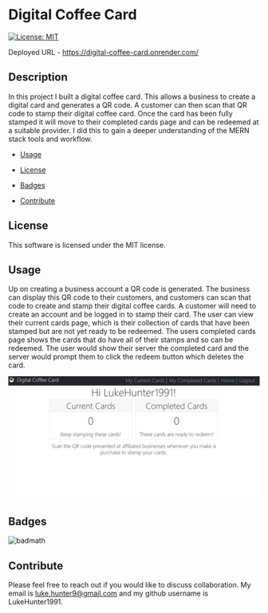 # Digital Coffee Card

[![License: MIT](https://img.shields.io/badge/License-MIT-yellow.svg)](https://opensource.org/licenses/MIT)

Deployed URL - https://digital-coffee-card.onrender.com/

## Description

In this project I built a digital coffee card. This allows a business to create a digital card and generates a QR code. A customer can then scan that QR code to stamp their digital coffee card. Once the card has been fully stamped it will move to their completed cards page and can be redeemed at a suitable provider. I did this to gain a deeper understanding of the MERN stack tools and workflow.

- [Usage](#usage)
  
- [License](#license)

- [Badges](#badges)

- [Contribute](#contribute)

## License

This software is licensed under the MIT license.

## Usage

Up on creating a business account a QR code is generated. The business can display this QR code to their customers, and customers can scan that code to create and stamp their digital coffee cards. A customer will need to create an account and be logged in to stamp their card. The user can view their current cards page, which is their collection of cards that have been stamped but are not yet ready to be redeemed. The users completed cards page shows the cards that do have all of their stamps and so can be redeemed. The user would show their server the completed card and the server would prompt them to click the redeem button which deletes the card.

![image](./images/Screenshot.png)

## Badges

![badmath](https://img.shields.io/github/languages/top/lernantino/badmath)

## Contribute

Please feel free to reach out if you would like to discuss collaboration. My email is luke.hunter9@gmail.com and my github username is LukeHunter1991.

